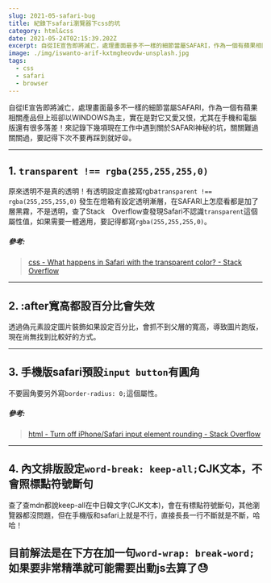 ```yaml
---
slug: 2021-05-safari-bug
title: 紀錄下safari瀏覽器下css的坑
category: html&css
date: 2021-05-24T02:15:39.202Z
excerpt: 自從IE宣告即將滅亡，處理畫面最多不一樣的細節當屬SAFARI，作為一個有蘋果相關產品但上班卻以WINDOWS為主，實在是對它又愛又恨，尤其在手機和電腦版還有很多落差！來記錄下幾項現在工作中遇到關於SAFARI神秘的坑，關關難過關關過，要記得下次不要再踩到就好😫。
image: ./img/iswanto-arif-kxtmgheovdw-unsplash.jpg
tags:
  - css
  - safari
  - browser
---
```

自從IE宣告即將滅亡，處理畫面最多不一樣的細節當屬SAFARI，作為一個有蘋果相關產品但上班卻以WINDOWS為主，實在是對它又愛又恨，尤其在手機和電腦版還有很多落差！來記錄下幾項現在工作中遇到關於SAFARI神秘的坑，關關難過關關過，要記得下次不要再踩到就好😫。

---
## 1. `transparent !== rgba(255,255,255,0)`
 原來透明不是真的透明！有透明設定直接寫rgba`transparent !== rgba(255,255,255,0)`
  發生在燈箱有設定透明漸層，在SAFARI上怎麼看都是加了層黑霧，不是透明，查了Stack　Overflow查發現Safari不認識`transparent`這個屬性值，如果需要一體適用，要記得都寫`rgba(255,255,255,0)`。
 ##### 參考:
 >[css - What happens in Safari with the transparent color? - Stack Overflow](https://stackoverflow.com/questions/46309641/what-happens-in-safari-with-the-transparent-color)
 ---
## 2. :after寬高都設百分比會失效
  透過偽元素設定圖片裝飾如果設定百分比，會抓不到父層的寬高，導致圖片跑版，現在尚無找到比較好的方式。

---

## 3. 手機版safari預設`input button`有圓角
 不要圓角要另外寫`border-radius: 0;`這個屬性。
##### 參考:
>[html - Turn off iPhone/Safari input element rounding - Stack Overflow](https://stackoverflow.com/questions/2918707/turn-off-iphone-safari-input-element-rounding)
---
## 4. 內文排版設定`word-break: keep-all;`CJK文本，不會照標點符號斷句
 查了查mdn都說keep-all在中日韓文字(CJK文本)，會在有標點符號斷句，其他瀏覽器都沒問題，但在手機版和safari上就是不行，直接長長一行不斷就是不斷，哈哈！
 
 目前解法是在下方在加一句`word-wrap: break-word;` 如果要非常精準就可能需要出動js去算了😓
 ---